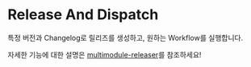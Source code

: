 # Release And Dispatch
특정 버전과 Changelog로 릴리즈를 생성하고, 원하는 Workflow를 실행합니다.

자세한 기능에 대한 설명은 [multimodule-releaser](https://github.com/bucketplace/ci/.github/actions/multimodule-releaser/)를 참조하세요!
